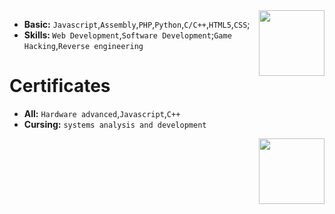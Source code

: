 <img align='right' src='https://cdn.discordapp.com/emojis/810934476711919646.png?v=1' width='105'>

<ul>
   <li><strong>Basic:</strong> <code>Javascript</code>,<code>Assembly</code>,<code>PHP</code>,<code>Python</code>,<code>C/C++</code>,<code>HTML5</code>,<code>CSS</code>;</li>
   <li><strong>Skills: </strong><code>Web Development</code>,<code>Software Development</code>;<code>Game Hacking</code>,<code>Reverse engineering</code></li>
</ul>

# Certificates

<ul>
   <li><strong>All:</strong> <code>Hardware advanced</code>,<code>Javascript</code>,<code>C++</code> </li>
   <li><strong>Cursing:</strong> <code>systems analysis and development</code> </li>
</ul>

<img align='right' src='https://www.iconpacks.net/icons/1/free-certificate-icon-1356-thumb.png' width='105'>
